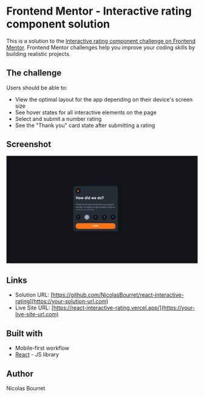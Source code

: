 # Frontend Mentor - Interactive rating component solution

This is a solution to the [Interactive rating component challenge on Frontend Mentor](https://www.frontendmentor.io/challenges/interactive-rating-component-koxpeBUmI). Frontend Mentor challenges help you improve your coding skills by building realistic projects.

## The challenge

Users should be able to:

- View the optimal layout for the app depending on their device's screen size
- See hover states for all interactive elements on the page
- Select and submit a number rating
- See the "Thank you" card state after submitting a rating

## Screenshot

![](./screenshot.png)

## Links

- Solution URL: [https://github.com/NicolasBourret/react-interactive-rating](https://your-solution-url.com)
- Live Site URL: [https://react-interactive-rating.vercel.app/](https://your-live-site-url.com)

## Built with

- Mobile-first workflow
- [React](https://reactjs.org/) - JS library

## Author

Nicolas Bourret
